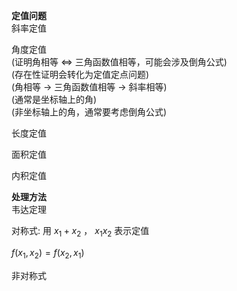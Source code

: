 **定值问题**  
斜率定值  
  
角度定值  
(证明角相等 $\Leftrightarrow$ 三角函数值相等，可能会涉及倒角公式)  
(存在性证明会转化为定值定点问题)  
(角相等 $\to$ 三角函数值相等 $\to$ 斜率相等)  
(通常是坐标轴上的角)  
(非坐标轴上的角，通常要考虑倒角公式)  
  
长度定值  
  
面积定值  
  
内积定值  
  
**处理方法**  
韦达定理  
  
对称式: 用 $x_1+x_2$ ， $x_1x_2$ 表示定值  
  
$f(x_1,x_2)=f(x_2,x_1)$  
  
非对称式  
